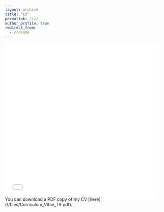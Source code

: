 ```yaml
---
layout: archive
title: "CV"
permalink: /cv/
author_profile: true
redirect_from:
  - /resume
---
```


<iframe src="/files/Curriculum_Vitae_TR.pdf" width="100%" height="500" frameborder="no" border="0" marginwidth="0" marginheight="0"></iframe>
You can download a PDF copy of my CV [here](//files/Curriculum_Vitae_TR.pdf).
